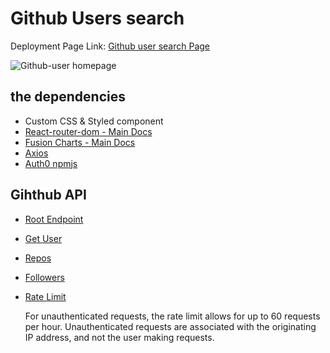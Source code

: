 # Github Users search

Deployment Page Link: [Github user search Page](https://github-user-searchreactjs.netlify.app)

![Github-user homepage](https://user-images.githubusercontent.com/66387727/117709408-cadd2c00-b1c8-11eb-9012-dc492929113a.png)


## the dependencies

- Custom CSS & Styled component
- [React-router-dom - Main Docs](https://reactrouter.com/web/guides/quick-start)
- [Fusion Charts - Main Docs](https://www.fusioncharts.com/)
- [Axios](https://www.npmjs.com/package/axios)
- [Auth0 npmjs](https://www.npmjs.com/package/@auth0/auth0-react)

## Gihthub API

- [Root Endpoint](https://api.github.com)
- [Get User](https://api.github.com/users/ElizabethdevQueen)
- [Repos](https://api.github.com/users/parkerthegeniuschild/repos?per_page=100)
- [Followers](https://api.github.com/users/ichtrojan/followers)
- [Rate Limit](https://api.github.com/rate_limit)

  For unauthenticated requests, the rate limit allows for up to 60 requests per hour. Unauthenticated requests are associated with the originating IP address, and not the user making requests.
